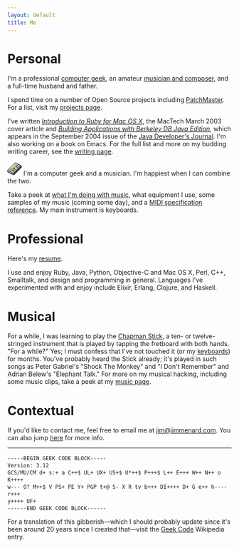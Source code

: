 ```yaml
---
layout: default
title: Me
---
```


# Personal

I'm a professional [computer geek](computers.html), an
amateur [musician and composer](music.html), and a full-time husband and
father.

I spend time on a number of Open Source projects
including [PatchMaster](http://patchmaster.org/). For a list, visit
my [projects page](projects/index.html).

I've
written
[<cite>Introduction to Ruby for Mac OS X</cite>](writing/Intro_to_Ruby.html),
the <span class="mag-name">MacTech</span> March 2003 cover article
and
[<cite>Building Applications with Berkeley DB Java Edition</cite>](http://www.sys-con.com/story/?storyid=46235&DE=1),
which appears in the September 2004 issue of
the [Java Developer's Journal](http://www.sys-con.com/java/). I'm also
working on a book on Emacs. For the full list and more on my budding writing
career, see the [writing page](writing/).

<a href="projects/keymaster/index.html"><img src="images/KeyMaster.gif"
alt="KeyMaster" border="0" width="32" height="32" /></a> I'm a computer geek
and a musician. I'm happiest when I can combine the two.

Take a peek at [what I'm doing with music](music.html), what equipment I
use, some samples of my music (coming some day), and
a [MIDI specification reference](midi_ref.html). My main instrument is
keyboards.

# Professional

Here's my [resume](Jim_Menard_resume.html).

I use and enjoy Ruby, Java, Python, Objective-C and Mac OS X, Perl, C++,
Smalltalk, and design and programming in general. Languages I've
experimented with and enjoy include Elixir, Erlang, Clojure, and Haskell.

# Musical

For a while, I was learning to play the
[Chapman Stick](http://www.stick.com/), a ten- or twelve-stringed instrument
that is played by tapping the fretboard with both hands. &quot;For a
while?&quot; Yes; I must confess that I've not touched it (or my
[keyboards](music.html#Equipment)) for months. You've probably heard the
Stick already; it's played in such songs as Peter Gabriel's &quot;Shock The
Monkey&quot; and &quot;I Don't Remember&quot; and Adrian Belew's
&quot;Elephant Talk.&quot; For more on my musical hacking, including some
music clips, take a peek at my [music page](music.html).

# Contextual

If you'd like to contact me, feel free to email me at
[jim@jimmenard.com](mailto:jim@jimmenard.com). You can also jump
[here](index.html#ContactInfo) for more info.

<hr />
<a name="GeekCode"></a>

    -----BEGIN GEEK CODE BLOCK-----
    Version: 3.12
    GCS/MU/CM d+ s:+ a C++$ UL+ UX+ US+$ U*++$ P+++$ L++ E+++ W++ N++ o K++++
    w--- O? M++$ V PS+ PE Y+ PGP t+@ 5- X R tv b+++ DI++++ D+ G e++ h---- r+++
    y++++ UF+
    ------END GEEK CODE BLOCK------

For a translation of this gibberish&mdash;which I should probably update
since it's been around 20 years since I created that&mdash;visit the
[Geek Code](https://en.wikipedia.org/wiki/Geek_Code) Wikipedia entry.
